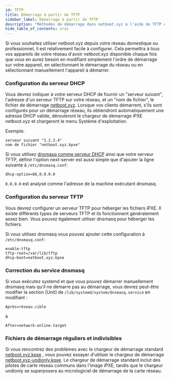 ```yaml
---
id: TFTP
title: Démarrage à partir de TFTP
sidebar_label: Démarrage à partir de TFTP
description: "Méthodes de démarrage dans netboot.xyz à l'aide de TFTP et DHCP"
hide_table_of_contents: vrai
---
```


Si vous souhaitez utiliser netboot.xyz depuis votre réseau domestique ou professionnel, il est relativement facile à configurer.  Cela permettra à tous vos appareils de votre réseau d'avoir netboot.xyz disponible chaque fois que vous en aurez besoin en modifiant simplement l'ordre de démarrage sur votre appareil, en sélectionnant le démarrage du réseau ou en sélectionnant manuellement l'appareil à démarrer.

### Configuration du serveur DHCP

Vous devrez indiquer à votre serveur DHCP de fournir un "serveur suivant", l'adresse d'un serveur TFTP sur votre réseau, et un "nom de fichier", le fichier de démarrage [netboot.xyz](https://boot.netboot.xyz/ipxe/netboot.xyz.kpxe).  Lorsque vos clients démarrent, s'ils sont configurés pour un démarrage réseau, ils obtiendront automatiquement une adresse DHCP valide, dérouleront le chargeur de démarrage iPXE netboot.xyz et chargeront le menu Système d'exploitation.

Exemple:

    serveur suivant "1.2.3.4"
    nom de fichier "netboot.xyz.kpxe"

Si vous utilisez [dnsmasq comme serveur DHCP](https://wiki.archlinux.org/index.php/dnsmasq#DHCP_server) ainsi que votre serveur TFTP, définir l'option next-server est aussi simple que d'ajouter la ligne suivante à `/etc/dnsmasq.conf`: 

    dhcp-option=66,0.0.0.0

`0.0.0.0` est analysé comme l'adresse de la machine exécutant dnsmasq.

### Configuration du serveur TFTP

Vous devrez configurer un serveur TFTP pour héberger les fichiers iPXE.  Il existe différents types de serveurs TFTP et ils fonctionnent généralement assez bien.  Vous pouvez également utiliser dnsmasq pour héberger les fichiers.

Si vous utilisez dnsmasq vous pouvez ajouter cette configuration à `/etc/dnsmasq.conf`:

    enable-tftp
    tftp-root=/var/lib/tftp
    dhcp-boot=netboot.xyz.kpxe

### Correction du service dnsmasq

Si vous exécutez systemd et que vous pouvez démarrer manuellement dnsmasq mais qu'il ne démarre pas au démarrage, vous devrez peut-être modifier la section [Unit] de `/lib/systemd/system/dnsmasq.service` en modifiant :

    Après=réseau.cible

à

    After=network-online.target

### Fichiers de démarrage réguliers et indivisibles

Si vous rencontrez des problèmes avec le chargeur de démarrage standard [netboot.xyz.kpxe](https://boot.netboot.xyz/ipxe/netboot.xyz.kpxe) , vous pouvez essayer d'utiliser le chargeur de démarrage [netboot.xyz-undionly.kpxe](https://boot.netboot.xyz/ipxe/netboot.xyz-undionly.kpxe).  Le chargeur de démarrage standard inclut des pilotes de carte réseau communs dans l'image iPXE, tandis que le chargeur undionly se superposera au micrologiciel de démarrage de la carte réseau.
